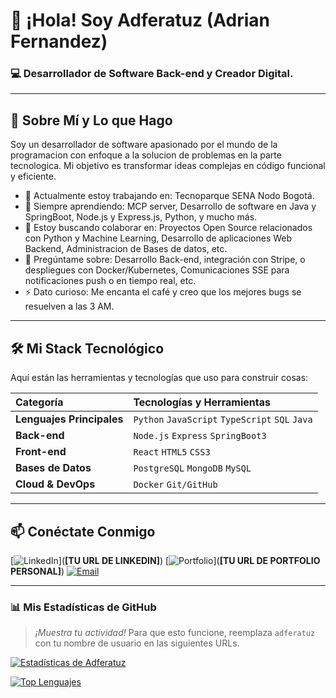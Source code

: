 # 👋 ¡Hola! Soy Adferatuz (Adrian Fernandez)

### 💻 Desarrollador de Software Back-end y Creador Digital.

---

## 🧠 Sobre Mí y Lo que Hago

Soy un desarrollador de software apasionado por el mundo de la programacion con enfoque a la solucion de problemas en la parte tecnologica. Mi objetivo es transformar ideas complejas en código funcional y eficiente.

* 🔭 Actualmente estoy trabajando en: Tecnoparque SENA Nodo Bogotá.
* 🌱 Siempre aprendiendo: MCP server, Desarrollo de software en Java y SpringBoot, Node.js y Express.js, Python, y mucho más.
* 👯 Estoy buscando colaborar en: Proyectos Open Source relacionados con Python y Machine Learning, Desarrollo de aplicaciones Web Backend, Administracion de Bases de datos, etc.
* 💬 Pregúntame sobre: Desarrollo Back-end, integración con Stripe, o despliegues con Docker/Kubernetes, Comunicaciones SSE para notificaciones push o en tiempo real, etc.
* ⚡ Dato curioso: Me encanta el café y creo que los mejores bugs se resuelven a las 3 AM.

---

## 🛠️ Mi Stack Tecnológico

Aquí están las herramientas y tecnologías que uso para construir cosas:

| Categoría | Tecnologías y Herramientas |
| :--- | :--- |
| **Lenguajes Principales** | `Python`  `JavaScript`  `TypeScript`  `SQL`  `Java`
| **Back-end** | `Node.js` `Express` `SpringBoot3` 
| **Front-end** | `React`  `HTML5`  `CSS3` 
| **Bases de Datos** | `PostgreSQL`  `MongoDB`  `MySQL` 
| **Cloud & DevOps** |  `Docker` `Git/GitHub` |



---

## 📫 Conéctate Conmigo

[![LinkedIn](https://img.shields.io/badge/LinkedIn-0077B5?style=for-the-badge&logo=linkedin&logoColor=white)](**[TU URL DE LINKEDIN]**)
[![Portfolio](https://img.shields.io/badge/Portfolio-FF5722?style=for-the-badge&logo=wordpress&logoColor=white)](**[TU URL DE PORTFOLIO PERSONAL]**)
[![Email](https://img.shields.io/badge/Email-D14836?style=for-the-badge&logo=gmail&logoColor=white)](mailto:tu.correo@ejemplo.com)

---

### 📊 Mis Estadísticas de GitHub

> *¡Muestra tu actividad!* Para que esto funcione, reemplaza `adferatuz` con tu nombre de usuario en las siguientes URLs.

[![Estadísticas de Adferatuz](https://github-readme-stats.vercel.app/api?username=adferatuz&show_icons=true&theme=onedark&hide_border=true)](https://github.com/adferatuz)

[![Top Lenguajes](https://github-readme-stats.vercel.app/api/top-langs/?username=adferatuz&layout=compact&theme=onedark&hide_border=true)](https://github.com/adferatuz)
